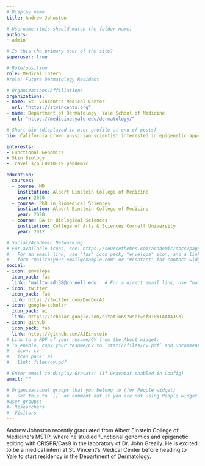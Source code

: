 ```yaml
---
# Display name
title: Andrew Johnston

# Username (this should match the folder name)
authors:
- admin

# Is this the primary user of the site?
superuser: true

# Role/position
role: Medical Intern
#role: Future Dermatology Resident

# Organizations/Affiliations
organizations:
- name: St. Vincent's Medical Center
  url: "https://stvincents.org"
- name: Department of Dermatology, Yale School of Medicine
  url: "https://medicine.yale.edu/dermatology/"

# Short bio (displayed in user profile at end of posts)
bio: California grown physician scientist interested in epigenetic approaches to explore and treat cutaneous pathologies.

interests:
- Functional Genomics
- Skin Biology
- Travel s/p COVID-19 pandemic

education:
  courses:
  - course: MD
    institution: Albert Einstein College of Medicine
    year: 2020
  - course: PhD in Biomedical Sciences
    institution: Albert Einstein College of Medicine
    year: 2020
  - course: BA in Biological Sciences
    institution: College of Arts & Sciences Cornell University
    year: 2012

# Social/Academic Networking
# For available icons, see: https://sourcethemes.com/academic/docs/page-builder/#icons
#   For an email link, use "fas" icon pack, "envelope" icon, and a link in the
#   form "mailto:your-email@example.com" or "#contact" for contact widget.
social:
- icon: envelope
  icon_pack: fas
  link: 'mailto:adj38@cornell.edu'  # For a direct email link, use "mailto:test@example.org".
- icon: twitter
  icon_pack: fab
  link: https://twitter.com/DocDocAJ
- icon: google-scholar
  icon_pack: ai
  link: https://scholar.google.com/citations?user=sf81EWIAAAAJ&hl
- icon: github
  icon_pack: fab
  link: https://github.com/AJEinstein
# Link to a PDF of your resume/CV from the About widget.
# To enable, copy your resume/CV to `static/files/cv.pdf` and uncomment the lines below.
# - icon: cv
#   icon_pack: ai
#   link: files/cv.pdf

# Enter email to display Gravatar (if Gravatar enabled in Config)
email: ""

# Organizational groups that you belong to (for People widget)
#   Set this to `[]` or comment out if you are not using People widget.
#user_groups:
#- Researchers
#- Visitors
---
```


Andrew Johnston recently graduated from Albert Einstein College of Medicine's MSTP, where he studied functional genomics and epigenetic editing with CRISPR/Cas9 in the laboratory of Dr. John Greally. He is excited to be a medical intern at St. Vincent's Medical Center before heading to Yale to start residency in the Department of Dermatology.
